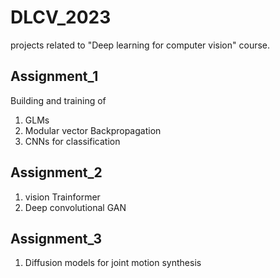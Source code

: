 # DLCV_2023
projects related to "Deep learning for computer vision" course.

## Assignment_1 
Building and training of 
1. GLMs
2. Modular vector Backpropagation
3. CNNs for classification

## Assignment_2
1. vision Trainformer
2. Deep convolutional GAN

## Assignment_3 
1. Diffusion models for joint motion synthesis
